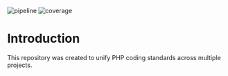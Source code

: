 ![pipeline](//git.flexis.sk/php/php-cs-fixer-config/badges/main/pipeline.svg?key_text=main)
![coverage](//git.flexis.sk/php/php-cs-fixer-config/badges/main/coverage.svg?job=coverage)

# Introduction

This repository was created to unify PHP coding standards across multiple projects.
